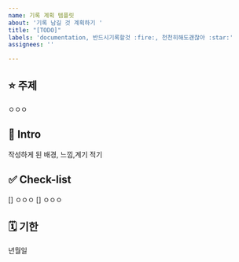 ```yaml
---
name: 기록 계획 템플릿
about: '기록 남길 것 계획하기 '
title: "[TODO]"
labels: 'documentation, 반드시기록할것 :fire:, 천천히해도괜찮아 :star:'
assignees: ''

---
```


## :star: 주제 
ㅇㅇㅇ

## 🤔 Intro
작성하게 된 배경, 느낌,계기 적기

## ✅ Check-list
[] ㅇㅇㅇ
[] ㅇㅇㅇ

## 🗓️ 기한
년월일
